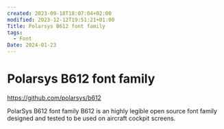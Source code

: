 ```yaml
---
created: 2023-09-18T18:07:04+02:00
modified: 2023-12-12T19:51:21+01:00
Title: Polarsys B612 font family
tags:
  - Font
Date: 2024-01-23
---
```


# Polarsys B612 font family

https://github.com/polarsys/b612

PolarSys B612 font family
B612 is an highly legible open source font family designed and tested to be used on aircraft cockpit screens.
